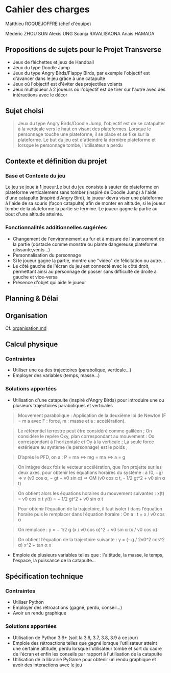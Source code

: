 # Cahier des charges

Matthieu ROQUEJOFFRE (chef d'équipe)

Médéric ZHOU SUN
Alexis UNG
Soanja RAVALISAONA
Anais HAMADA

## Propositions de sujets pour le Projet Transverse

* Jeux de fléchettes et jeux de Handball
* Jeux du type Doodle Jump
* Jeux du type Angry Birds/Flappy Birds, par exemple l'objectif est d'avancer dans le jeu grâce à une catapulte
* Jeux où l'objectif est d'éviter des projectiles volants
* Jeux multijoueur à 2 joueurs où l'objectif est de tirer sur l'autre avec des intéractions avec le décor

## Sujet choisi

> Jeux du type Angry Birds/Doodle Jump, l'objectif est de se catapulter à la verticale vers le haut en visant des plateformes. Lorsque le personnage touche une plateforme, il se place et se fixe sur la plateforme. Le but du jeu est d'atteindre la dernière plateforme et lorsque le personnage tombe, l'utilisateur a perdu

## Contexte et définition du projet

### Base et Contexte du jeu

Le jeu se joue à 1 joueur.Le but du jeu consiste à sauter de plateforme en plateforme verticalement sans tomber
(inspiré de  Doodle Jump) à l'aide d'une catapulte (inspiré d'Angry Bird), le joueur devra viser une plateforme 
à l'aide de sa souris (façon catapulte) afin de monter en altitude, si le joueur tombe de la plateforme la partie se termine.
Le joueur gagne la partie au bout d'une altitude atteinte.

### Fonctionnalités additionnelles sugérées

* Changement de l'environnement au fur et à mesure de l'avancement de la partie 
(obstacle comme monstre ou plante dangereuse,plateforme glissante,vents...)
* Personnalisation du personnage 
* Si le joueur gagne la partie, montre une "vidéo" de félicitation ou autre...
* Le côté gauche de l'écran du jeu est connecté avec le côté droit, permettant ainsi au personnage de passer 
sans difficulté de droite à gauche et vice-versa
* Présence d'objet qui aide le joueur

<!-- Explication du projet -->

## Planning & Délai


## Organisation

Cf. [organisation.md](organisation.md)

## Calcul physique

### Contraintes

* Utiliser une ou des trajectoires (parabolique, verticale...)
* Employer des variables (temps, masse...)

### Solutions apportées

* Utilisation d'une catapulte (inspiré d'Angry Birds) pour introduire une ou plusieurs trajectoires paraboliques et verticales
> Mouvement parabolique : Application de la deuxième loi de Newton (F = m a avec F : force, m : masse et a : accélération).

> Le référentiel terrestre peut être considéré comme galiléen ;
On considère le repère Oxy, plan correspondant au mouvement : Ox correspondant à l’horizontale et Oy à la verticale ;
La seule force extérieure au système (le personnage) est le poids ;

> D’après le PFD, on a :
P = ma ⇔ mg = ma ⇔ a = g

> On intègre deux fois le vecteur accélération, que l’on projette sur les deux axes, pour obtenir les équations horaires du système :
a (0, −g) ⇒ v (v0 cos α, − gt + v0 sin α) ⇒ OM (v0 cos α t, - 1/2 gt^2 + v0 sin α t)

> On obtient alors les équations horaires du mouvement suivantes :
x(t) = v0 cos α t
y(t) = − 1/2 gt^2 + v0 sin α t

> Pour obtenir l’équation de la trajectoire, il faut isoler t dans l’équation horaire puis le remplacer dans l’équation horaire :
On a : t = x / v0 cos α

> On remplace : y = − 1/2 g (x / v0 cos α)^2 + v0 sin α (x / v0 cos α)

> On obtient l’équation de la trajectoire suivante : y = (- g / 2v0^2 cos^2 α) x^2 + tan α x

* Emploie de plusieurs variables telles que : l'altitude, la masse, le temps, l'espace, la puissance de la catapulte...

<!-- Calcul physique -->

## Spécification technique

### Contraintes

* Utiliser Python
* Employer des rétroactions (gagné, perdu, conseil...)
* Avoir un rendu graphique

### Solutions apportées

* Utilisation de Python 3.6+ (soit la 3.6, 3.7, 3.8, 3.9 à ce jour)
* Emploie des rétroactions telles que gagné lorsque l'utilisateur atteint une certaine altitude, perdu lorsque l'utilisateur tombe et sort du cadre de l'écran et enfin les conseils par rapport à l'utilisation de la catapulte
* Utilisation de la librairie PyGame pour obtenir un rendu graphique et avoir des interactions avec le jeu
> <!-- Explication de PyGame -->

<!-- Ce qui est lier au code -->
